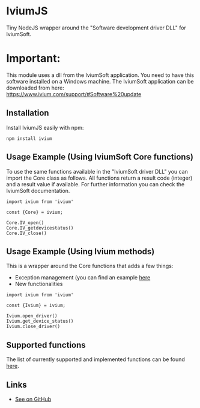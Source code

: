 # IviumJS

Tiny NodeJS wrapper around the "Software development driver DLL" for IviumSoft.

# Important:

This module uses a dll from the IviumSoft application. You need to have this software installed on a Windows machine. The IviumSoft application can be downloaded from here: https://www.ivium.com/support/#Software%20update

## Installation

Install IviumJS easily with npm:

```
npm install ivium
```

## Usage Example (Using IviumSoft Core functions)

To use the same functions available in the "IviumSoft driver DLL" you can import the Core class as follows. All functions return a result code (integer) and a result value if available. For further information you can check the IviumSoft documentation.

```
import ivium from 'ivium'

const {Core} = ivium;

Core.IV_open()
Core.IV_getdevicestatus()
Core.IV_close()
```

## Usage Example (Using Ivium methods)

This is a wrapper around the Core functions that adds a few things:

- Exception management (you can find an example [here](https://github.com/SF-Tec/ivium/blob/main/docs/error_management.md)
- New functionalities

```
import ivium from 'ivium'

const {Ivium} = ivium;

Ivium.open_driver()
Ivium.get_device_status()
Ivium.close_driver()

```

## Supported functions

The list of currently supported and implemented functions can be found [here](https://github.com/SF-Tec/ivium/blob/main/docs/method_list.md).

## Links

- [See on GitHub](https://github.com/sf-tec/ivium)
<!-- - [See on PyPI](https://pypi.org/project/ivium) -->
